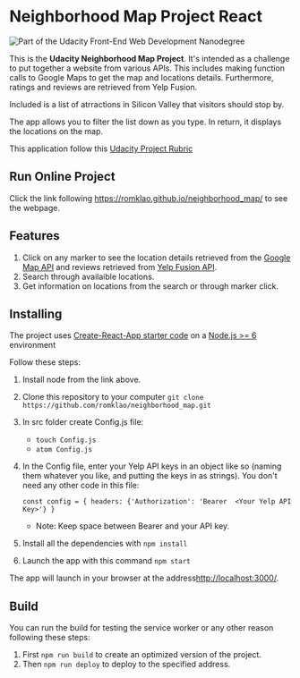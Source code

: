 # Neighborhood Map Project React

![Part of the Udacity Front-End Web Development Nanodegree](https://img.shields.io/badge/Udacity-React-02b3e4.svg)

This is the **Udacity Neighborhood Map Project**. It's intended as a challenge to put together a website from various APIs. This includes making function calls to Google Maps to get the map and locations details. Furthermore, ratings and reviews are retrieved from Yelp Fusion.

Included is a list of atrractions in Silicon Valley that visitors should stop by.

The app allows you to filter the list down as you type. In return, it displays the locations on the map.

This application follow this [Udacity Project Rubric](https://review.udacity.com/#!/rubrics/1351/view)

## Run Online Project

Click the link following https://romklao.github.io/neighborhood_map/ to see the webpage.

## Features

1. Click on any marker to see the location details retrieved from the [Google Map API](https://developers.google.com/places/web-service/get-api-key) and reviews retrieved from [Yelp Fusion API](https://www.yelp.com/developers/documentation/v3).
2. Search through availaible locations.
3. Get information on locations from the search or through marker click.

## Installing

The project uses [Create-React-App starter code](https://github.com/facebookincubator/create-react-app) on a [Node.js >= 6](https://nodejs.org/en/) environment

Follow these steps:

1. Install node from the link above.
2. Clone this repository to your computer `git clone https://github.com/romklao/neighborhood_map.git`
3. In src folder create Config.js file:

   - `touch Config.js`
   - `atom Config.js`

4. In the Config file, enter your Yelp API keys in an object like so (naming them whatever you like, and putting the keys in as strings). You don't need any other code in this file:

      `const config = {
        headers: {'Authorization': 'Bearer  <Your Yelp API Key>'}
       }`

    - Note: Keep space between Bearer and your API key.

5. Install all the dependencies with `npm install`
6. Launch the app with this command `npm start`

The app will launch in your browser at the address[http://localhost:3000/](http://localhost:3000/).

## Build

You can run the build for testing the service worker or any other reason following these steps:

1. First `npm run build` to create an optimized version of the project.
2. Then `npm run deploy` to deploy to the specified address.

